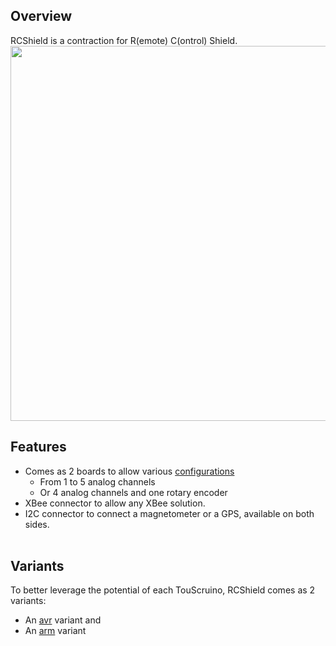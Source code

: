 ## Overview ##

RCShield is a contraction for R(emote) C(ontrol) Shield.<br>
<a href='http://ardurct.googlecode.com/svn/images/RCShield-arm.jpg'>
<img src='http://ardurct.googlecode.com/svn/images/RCShield-arm.jpg' width='600'><a>

<h2>Features</h2>
<ul><li>Comes as 2 boards to allow various <a href='RCShieldOptions.md'>configurations</a>
<ul><li>From 1 to 5 analog channels<br>
</li><li>Or 4 analog channels and one rotary encoder<br>
</li></ul></li><li>XBee connector to allow any XBee solution.<br>
</li><li>I2C connector to connect a magnetometer or a GPS, available on both sides.<br>
<br></li></ul>

<h2>Variants</h2>
To better leverage the potential of each TouScruino, RCShield comes as 2 variants:<br>
<ul><li>An <a href='RCShieldAvr.md'>avr</a> variant and<br>
</li><li>An <a href='RCShieldArm.md'>arm</a> variant